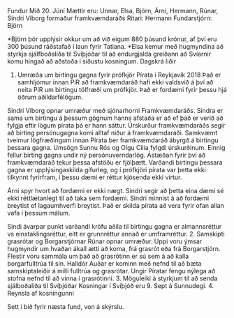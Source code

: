 Fundur Mið 20. Júní
Mættir eru: Unnar, Elsa, Björn, Árni, Hermann, Rúnar, Sindri Víborg formaður framkvæmdaráðs
Ritari: Hermann
Fundarstjórn: Björn

*Björn þór upplýsir okkur um að við eigum 880 þúsund krónur, af því eru 300 þúsund ráðstafað í laun
fyrir Tatiana.
*Elsa kemur með hugmyndina að styrkja sjálfboðaliða til Svíþjóðar til að endurgjalda greiðann að
Svíarnir komu hingað að aðstoða í síðustu kosningum.
Dagskrá liðir

1. Umræða um birtingu gagna fyrir prófkjör Pírata í Reykjavík 2018
Það er samhljómur innan PíR að framkvæmdaráð hafi ekki valdsvið
á því að neita PíR um birtingu tölfræði um prófkjör. Það er fordæmi
fyrir þessu hjá öðrum aðildarfélögum.

Sindri Víborg opnar umræður með sjónarhorni Framkvæmdaráðs.
Sindra er sama um birtingu á þessum gögnum hanns afstaða er
að ef það er verið að fylgja eftir lögum pírata þá er hann sáttur.
Úrskurður framkvæmdaráðs segir að birting persónugagna komi alltaf
niður á framkvæmdaráði. Samkvæmt tveimur lögfræðingum innan Pírata
ber framkvæmdaráð ábyrgð á birtingu þessara gagna.
Umsögn Sunnu Rós og Olgu Cilia fylgdi úrskurðinum.
Einnig fellur birting gagna undir ný persónuverndarlög. Ástæðan
fyrir því að framkvæmdaráð tekur þessa afstöðu er fjölþætt.
Varðandi birtingu þessara gagna er upplýsingaskilda gífurleg, og
í prófkjöri pírata var þetta ekki tilkynnt fyrirfram, í þessu dæmi
er réttur kjósenda ekki virtur.

Árni spyr hvort að fordæmi er ekki nægt. Sindri segir að þetta eina
dæmi sé ekki réttlætanlegt til að taka sem fordæmi. Sindri minnist á
að fordæmi breytist ef lagaumhverfi breytist. Það er skilda pírata að
vera fyrir ofan allan vafa í þessum málum.

Sindi ávarpar punkt varðandi kröfu aðila til birtingu gagna er
almannaréttur vs einstaklingsréttur, eitt er grunnréttur annað er umframréttur.
2. Samskipti grasrótar og Borgarstjórnar
Rúnar opnar umræður. Uppi voru ýmsar hugmyndir um hvaðan ákall
ætti að koma, frá grasrót eða frá Borgarstjórn. Flestir voru
sammála um það að grasrótinn er sú sem á að kalla borgarfulltrúa
til sín.
Halldór Auðar er kominn með nefnd til að bæta samskiptaleiðir á
milli fulltrúa og grasrótar. Ungir Píratar fengu nýlega að stofna
nefnd til að vinna í grasrótinni.
3. Möguleiki á styrkjum til að senda sjálboðaliða til Svíþjóðar
Kosningar í Svíþjóð eru 9. Sept á Sunnudegi.
4. Reynsla af kosningunni

Sett í bið fyrir næsta fund, von á skýrslu.

